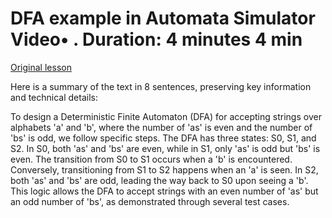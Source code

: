 # DFA example in Automata Simulator Video• . Duration: 4 minutes 4 min

[Original lesson](https://www.coursera.org/learn/uol-fundamentals-of-computer-science/lecture/r7iWQ/dfa-example-in-automata-simulator)

Here is a summary of the text in 8 sentences, preserving key information and technical details:

To design a Deterministic Finite Automaton (DFA) for accepting strings over alphabets 'a' and 'b', where the number of 'as' is even and the number of 'bs' is odd, we follow specific steps. The DFA has three states: S0, S1, and S2. In S0, both 'as' and 'bs' are even, while in S1, only 'as' is odd but 'bs' is even. The transition from S0 to S1 occurs when a 'b' is encountered. Conversely, transitioning from S1 to S2 happens when an 'a' is seen. In S2, both 'as' and 'bs' are odd, leading the way back to S0 upon seeing a 'b'. This logic allows the DFA to accept strings with an even number of 'as' but an odd number of 'bs', as demonstrated through several test cases.

